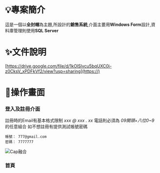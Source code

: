 # 💡專案簡介
這是一個以**全封帽**為主題,所設計的**銷售系統**,介面主要用**Windows Form**設計,資料庫管理則使用**SQL Server**

# ✨文件說明
[https://drive.google.com/file/d/1kOlSlvcu5bqUXC0j-z0CksV_xPDFkVf2/view?usp=sharing](https://)

# 👀操作畫面
### 登入及註冊介面
註冊時的Email有基本格式限制 *xxx @ xxx . xx*
電話則必須為 *09開頭+八位0~9* 的任意組合
如不想註冊有提供測試帳號密碼
```
帳號： 777@gmail.com
密碼： 7777777
```
![Cap融合](https://hackmd.io/_uploads/HkqPDFlfkg.png)

### 首頁
